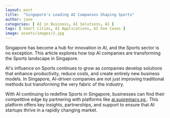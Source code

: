 ```yaml
---
layout: post
title:  "Singapore's Leading AI Companies Shaping Sports"
author: jane
categories: [ AI in Business, AI Solutions, AI ]
tags: [ Smart Cities, AI Applications, AI Use Cases ]
image: assets/images/2.jpg
---
```


Singapore has become a hub for innovation in AI, and the Sports sector is no exception. This article explores how top AI companies are transforming the Sports landscape in Singapore.

AI's influence on Sports continues to grow as companies develop solutions that enhance productivity, reduce costs, and create entirely new business models. In Singapore, AI-driven companies are not just improving traditional methods but transforming the very fabric of the industry.

With AI continuing to redefine Sports in Singapore, businesses can find their competitive edge by partnering with platforms like <a href="https://ai.supremacy.sg" target="_blank"> ai.supremacy.sg </a>. This platform offers key insights, partnerships, and support to ensure that AI startups thrive in a rapidly changing market.
